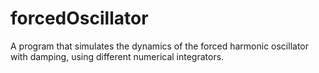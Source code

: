 # forcedOscillator
A program that simulates the dynamics of the forced harmonic oscillator with damping, using different numerical integrators.
